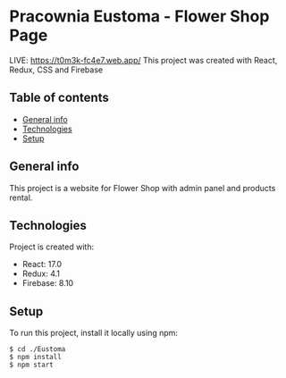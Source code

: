# Pracownia Eustoma - Flower Shop Page
LIVE: https://t0m3k-fc4e7.web.app/
This project was created with React, Redux, CSS and Firebase

## Table of contents
* [General info](#general-info)
* [Technologies](#technologies)
* [Setup](#setup)

## General info
This project is a website for Flower Shop with admin panel and products rental.

## Technologies
Project is created with:
* React: 17.0
* Redux: 4.1
* Firebase: 8.10
	
## Setup
To run this project, install it locally using npm:

```
$ cd ./Eustoma
$ npm install
$ npm start
